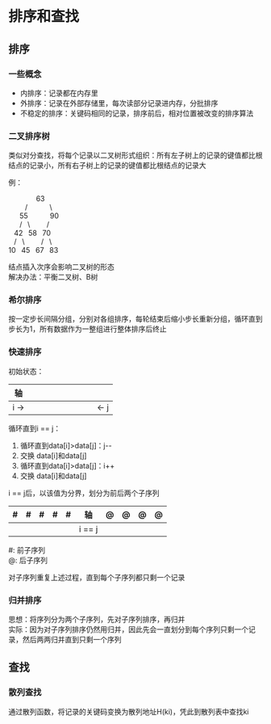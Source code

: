 # 排序和查找

## 排序

### 一些概念

* 内排序：记录都在内存里
* 外排序：记录在外部存储里，每次读部分记录进内存，分批排序
* 不稳定的排序：关键码相同的记录，排序前后，相对位置被改变的排序算法

### 二叉排序树

类似对分查找，将每个记录以二叉树形式组织：所有左子树上的记录的键值都比根结点的记录小，所有右子树上的记录的键值都比根结点的记录大

例：

&ensp; &ensp; &ensp; &ensp; &ensp; 63  
&ensp; &ensp; &ensp; /&ensp; &ensp; &ensp; &ensp; \\  
&ensp; &ensp; 55&ensp; &ensp; &ensp; &ensp; 90  
&ensp; &ensp; /&ensp; \\&ensp; &ensp; &ensp; /  
&ensp; 42&ensp; 58&ensp; 70  
&ensp; /&ensp; \\&ensp; &ensp; &ensp; /&ensp; \\  
10&ensp; 45&ensp; 67&ensp; 83

结点插入次序会影响二叉树的形态  
解决办法：平衡二叉树、B树

### 希尔排序

按一定步长间隔分组，分别对各组排序，每轮结束后缩小步长重新分组，循环直到步长为1，所有数据作为一整组进行整体排序后终止

### 快速排序

初始状态：

|轴| | | | | | | | | |
|-|-|-|-|-|-|-|-|-|-|
|i ->| | | | | | | | |<- j|

循环直到i == j：
1. 循环直到data[i]>data[j]：j--
2. 交换 data[i]和data[j]
3. 循环直到data[i]>data[j]：i++
4. 交换 data[i]和data[j]

i == j后，以该值为分界，划分为前后两个子序列

|#|#|#|#|#|轴|@|@|@|@|
|-|-|-|-|-|:-:|-|-|-|-|
| | | | | |i == j| | | | |

#: 前子序列  
@: 后子序列

对子序列重复上述过程，直到每个子序列都只剩一个记录

### 归并排序

思想：将序列分为两个子序列，先对子序列排序，再归并  
实际：因为对子序列排序仍然用归并，因此先会一直划分到每个序列只剩一个记录，然后两两归并直到只剩一个序列

## 查找

### 散列查找

通过散列函数，将记录的关键码变换为散列地址H(ki)，凭此到散列表中查找ki

